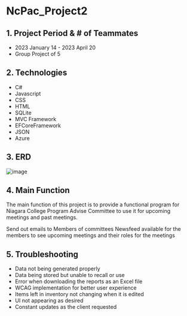 # NcPac_Project2

## 1. Project Period & # of Teammates
- 2023 January 14 - 2023 April 20
- Group Project of 5
  
## 2. Technologies
- C#
- Javascript
- CSS
- HTML
- SQLite
- MVC Framework
- EFCoreFramework
- JSON
- Azure
  
## 3. ERD
![image](https://github.com/kalex79126/NcPac_Project/assets/122379584/0b3ba0ec-faf3-4262-bd67-1b3f10d76dee)

   
     
## 4. Main Function
   The main function of this project is to provide a functional program for Niagara College Program Advise Committee to use it for upcoming meetings and past meetings.

   Send out emails to Members of committees
   Newsfeed available for the members to see upcoming meetings and their roles for the meetings
   
## 5. Troubleshooting
- Data not being generated properly
- Data being stored but unable to recall or use
- Error when downloading the reports as an Excel file
- WCAG implementation for better user experience
- Items left in inventory not changing when it is edited
- UI not appearing as desired
- Constant updates as the client requested
